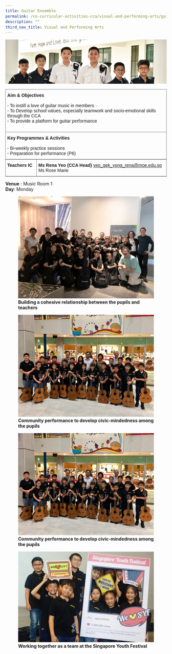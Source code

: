 ```yaml
---
title: Guitar Ensemble
permalink: /co-curricular-activities-cca/visual-and-performing-arts/guitar-ensemble/
description: ""
third_nav_title: Visual and Performing Arts
---
```

![](/images/Website%20Banners%20Subpage/948x260%20masterhead%20-%20Co%20Curricular%20Activities4.jpg)
<style type="text/css">
.tg  {border-collapse:collapse;border-spacing:0;}
.tg td{border-color:black;border-style:solid;border-width:1px;font-family:Arial, sans-serif;font-size:14px;
  overflow:hidden;padding:10px 5px;word-break:normal;}
.tg th{border-color:black;border-style:solid;border-width:1px;font-family:Arial, sans-serif;font-size:14px;
  font-weight:normal;overflow:hidden;padding:10px 5px;word-break:normal;}
.tg .tg-0pky{border-color:inherit;text-align:left;vertical-align:top}
</style>
<table class="tg">
<thead>
  <tr>
    <th class="tg-0pky" colspan="2"><span style="font-weight:bold">Aim &amp; Objectives</span><br><br><span style="font-weight:400">- To instill a love of guitar music in members ·         </span><br><span style="font-weight:400">- To Develop school values, especially teamwork and socio-emotional skills through the CCA </span><br><span style="font-weight:400">- To provide a platform for guitar performance</span><br><br></th>
  </tr>
</thead>
<tbody>
  <tr>
    <td class="tg-0pky" colspan="2"><span style="font-weight:bold;font-style:normal">Key Programmes &amp; Activities</span><br><br>- Bi-weekly practice sessions<br>- Preparation for performance (P6)</td>
  </tr>
  <tr>
    <td class="tg-0pky"><span style="font-weight:bold">Teachers IC</span></td>
    <td class="tg-0pky"><span style="font-weight:800">Ms Rena Yeo (CCA Head) </span><a href="mailto:yeo_gek_yong_rena@moe.edu.sg" target="_blank" rel="noopener noreferrer">yeo_gek_yong_rena@moe.edu.sg</a><br><span style="font-weight:400">Ms Rose Marie</span></td>
  </tr>
</tbody>
</table>

**Venue** : Music Room 1
<br>
**Day**: Monday
 




<figure>
<img src="/images/BUILDI_1.jpg">
<figcaption> <strong>Building a cohesive relationship between the pupils and teachers </strong> </figcaption>
</figure>

<figure>
<img src="/images/Community%20performance%20by%20pupils.jpg">
<figcaption> <strong>Community performance to develop civic-mindedness among the pupils</strong> </figcaption>
</figure>

<figure>
<img src="/images/Community%20performance%20by%20pupils.jpg">
<figcaption> <strong>Community performance to develop civic-mindedness among the pupils</strong> </figcaption>
</figure>

<figure>
<img src="/images/A%20team%20work%20together%20at%20SG%20Youth%20Festival.jpg">
<figcaption> <strong>Working together as a team at the Singapore Youth Festival</strong> </figcaption>
</figure>